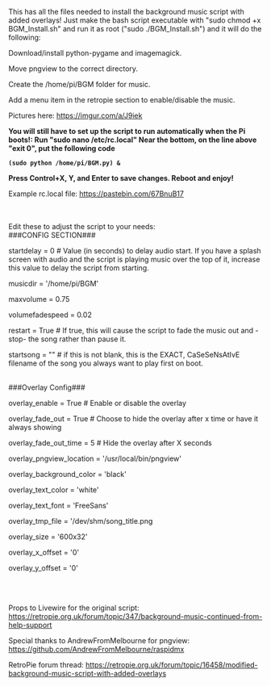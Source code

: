 This has all the files needed to install the background music script with added overlays!
Just make the bash script executable with "sudo chmod +x BGM_Install.sh" and run it as root ("sudo ./BGM_Install.sh") and it will do the following:

Download/install python-pygame and imagemagick.

Move pngview to the correct directory.

Create the /home/pi/BGM folder for music.

Add a menu item in the retropie section to enable/disable the music.

Pictures here: https://imgur.com/a/J9iek

<b>You will still have to set up the script to run automatically when the Pi boots!:
Run "sudo nano /etc/rc.local"
Near the bottom, on the line above "exit 0", put the following code

    (sudo python /home/pi/BGM.py) &

Press Control+X, Y, and Enter to save changes.
Reboot and enjoy!</b>

Example rc.local file: https://pastebin.com/67BnuB17

<br><br>
Edit these to adjust the script to your needs:
<br>
###CONFIG SECTION###

startdelay = 0 # Value (in seconds) to delay audio start.  If you have a splash screen with audio and the script is playing music over the top of it, increase this value to delay the script from starting.

musicdir = '/home/pi/BGM'

maxvolume = 0.75

volumefadespeed = 0.02

restart = True # If true, this will cause the script to fade the music out and -stop- the song rather than pause it.

startsong = "" # if this is not blank, this is the EXACT, CaSeSeNsAtIvE filename of the song you always want to play first on boot.

<br>
###Overlay Config###

overlay_enable = True # Enable or disable the overlay

overlay_fade_out = True # Choose to hide the overlay after x time or have it always showing

overlay_fade_out_time = 5 # Hide the overlay after X seconds

overlay_pngview_location = '/usr/local/bin/pngview'

overlay_background_color = 'black'

overlay_text_color = 'white'

overlay_text_font = 'FreeSans'

overlay_tmp_file = '/dev/shm/song_title.png

overlay_size = '600x32'

overlay_x_offset = '0'

overlay_y_offset = '0'

<br><br>


Props to Livewire for the original script: https://retropie.org.uk/forum/topic/347/background-music-continued-from-help-support

Special thanks to AndrewFromMelbourne for pngview: https://github.com/AndrewFromMelbourne/raspidmx

RetroPie forum thread: https://retropie.org.uk/forum/topic/16458/modified-background-music-script-with-added-overlays
